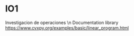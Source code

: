 # IO1
Investigacion de operaciones \n
Documentation library https://www.cvxpy.org/examples/basic/linear_program.html
